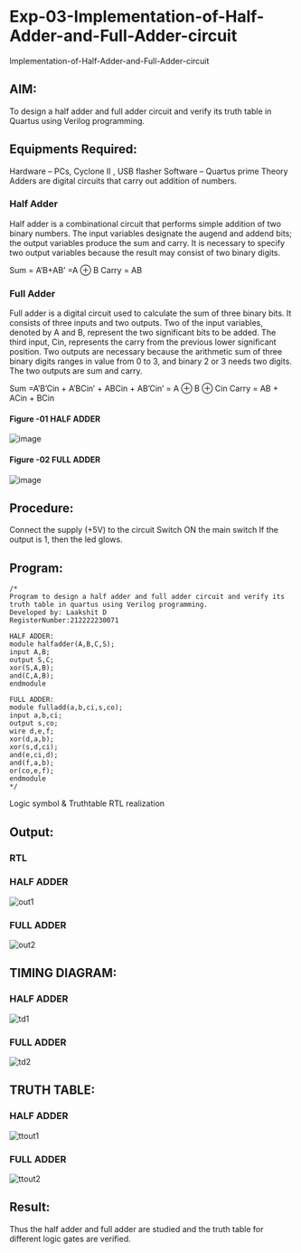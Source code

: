 # Exp-03-Implementation-of-Half-Adder-and-Full-Adder-circuit
Implementation-of-Half-Adder-and-Full-Adder-circuit
## AIM:
To design a half adder and full adder circuit and verify its truth table in Quartus using Verilog programming.

## Equipments Required:
Hardware – PCs, Cyclone II , USB flasher
Software – Quartus prime
Theory
Adders are digital circuits that carry out addition of numbers.

### Half Adder
Half adder is a combinational circuit that performs simple addition of two binary numbers. The input variables designate the augend and addend bits; the output variables produce the sum and carry. It is necessary to specify two output variables because the result may consist of two binary digits.

Sum = A’B+AB’ =A ⊕ B Carry = AB

### Full Adder
Full adder is a digital circuit used to calculate the sum of three binary bits. It consists of three inputs and two outputs. Two of the input variables, denoted by A and B, represent the two significant bits to be added. The third input, Cin, represents the carry from the previous lower significant position. Two outputs are necessary because the arithmetic sum of three binary digits ranges in value from 0 to 3, and binary 2 or 3 needs two digits. The two outputs are sum and carry.

Sum =A’B’Cin + A’BCin’ + ABCin + AB’Cin’ = A ⊕ B ⊕ Cin Carry = AB + ACin + BCin
#### Figure -01 HALF ADDER 

 ![image](https://user-images.githubusercontent.com/36288975/163552156-a13e5a56-c638-4110-97d9-8896907c8d25.png)

#### Figure -02 FULL ADDER 

![image](https://user-images.githubusercontent.com/36288975/163552057-b3547877-6d07-45b4-b7e0-bcfebfad9e1d.png)

## Procedure:

Connect the supply (+5V) to the circuit
Switch ON the main switch
If the output is 1, then the led glows.
## Program:
```
/*
Program to design a half adder and full adder circuit and verify its truth table in quartus using Verilog programming.
Developed by: Laakshit D
RegisterNumber:212222230071

HALF ADDER:
module halfadder(A,B,C,S);
input A,B;
output S,C;
xor(S,A,B);
and(C,A,B);
endmodule

FULL ADDER:
module fulladd(a,b,ci,s,co);
input a,b,ci;
output s,co;
wire d,e,f;
xor(d,a,b);
xor(s,d,ci);
and(e,ci,d);
and(f,a,b);
or(co,e,f);
endmodule  
*/
```
Logic symbol & Truthtable
RTL realization

## Output:
### RTL
### HALF ADDER

![out1](https://user-images.githubusercontent.com/119559976/231803741-ac581b0d-35ca-4ed8-9006-451e363e2e97.png)

### FULL ADDER

![out2](https://user-images.githubusercontent.com/119559976/231803790-eb0baa79-f670-46d3-80ad-dbf73d9e4b96.png)

## TIMING DIAGRAM:
### HALF ADDER

![td1](https://user-images.githubusercontent.com/119559976/231803837-eca7da10-d3ae-4a53-85c4-2828bfcf41c7.png)

### FULL ADDER

![td2](https://user-images.githubusercontent.com/119559976/231803868-d627aee3-26f8-4e02-b77a-50df242959d5.png)

## TRUTH TABLE:
### HALF ADDER

![ttout1](https://user-images.githubusercontent.com/119559976/231803913-d65ddf6f-62aa-4f39-a8b3-065f095a3cf1.png)

### FULL ADDER

![ttout2](https://user-images.githubusercontent.com/119559976/231803955-54e605de-d790-45ef-8313-474e9e300f03.png)

## Result:
Thus the half adder and full adder are studied and the truth table for different logic gates are verified.
